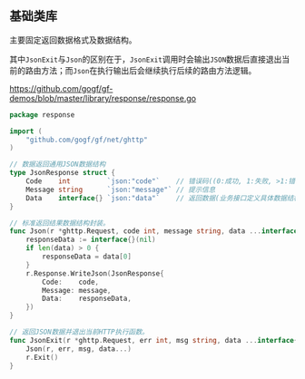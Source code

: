 
## 基础类库

主要固定返回数据格式及数据结构。

其中`JsonExit`与`Json`的区别在于，`JsonExit`调用时会输出`JSON`数据后直接退出当前的路由方法；而`Json`在执行输出后会继续执行后续的路由方法逻辑。

https://github.com/gogf/gf-demos/blob/master/library/response/response.go
```go
package response

import (
	"github.com/gogf/gf/net/ghttp"
)

// 数据返回通用JSON数据结构
type JsonResponse struct {
	Code    int         `json:"code"`    // 错误码((0:成功, 1:失败, >1:错误码))
	Message string      `json:"message"` // 提示信息
	Data    interface{} `json:"data"`    // 返回数据(业务接口定义具体数据结构)
}

// 标准返回结果数据结构封装。
func Json(r *ghttp.Request, code int, message string, data ...interface{}) {
	responseData := interface{}(nil)
	if len(data) > 0 {
		responseData = data[0]
	}
	r.Response.WriteJson(JsonResponse{
		Code:    code,
		Message: message,
		Data:    responseData,
	})
}

// 返回JSON数据并退出当前HTTP执行函数。
func JsonExit(r *ghttp.Request, err int, msg string, data ...interface{}) {
	Json(r, err, msg, data...)
	r.Exit()
}
```
